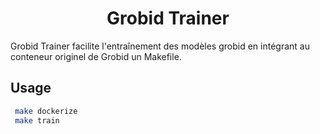 <div align="center">

# Grobid Trainer

</div>

Grobid Trainer facilite l'entraînement des modèles grobid en intégrant au conteneur originel de Grobid un Makefile.

## Usage

```sh
 make dockerize
 make train
```
